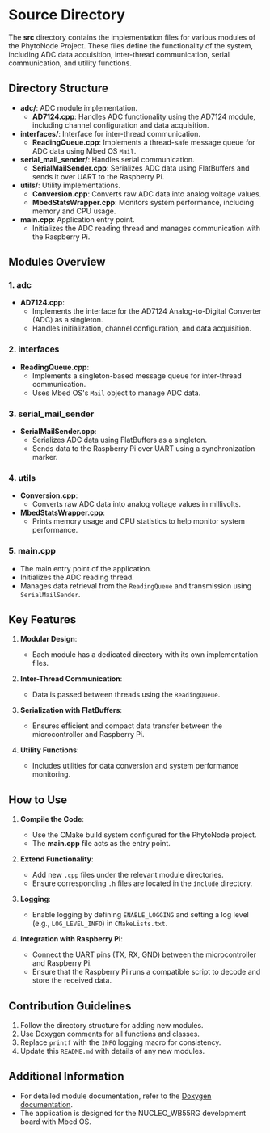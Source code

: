 # Source Directory

The <b>src</b> directory contains the implementation files for various modules of the PhytoNode Project. These files define the functionality of the system, including ADC data acquisition, inter-thread communication, serial communication, and utility functions.

## Directory Structure

- <b>adc/</b>: ADC module implementation.
  - <b>AD7124.cpp</b>: Handles ADC functionality using the AD7124 module, including channel configuration and data acquisition.
- <b>interfaces/</b>: Interface for inter-thread communication.
  - <b>ReadingQueue.cpp</b>: Implements a thread-safe message queue for ADC data using Mbed OS `Mail`.
- <b>serial_mail_sender/</b>: Handles serial communication.
  - <b>SerialMailSender.cpp</b>: Serializes ADC data using FlatBuffers and sends it over UART to the Raspberry Pi.
- <b>utils/</b>: Utility implementations.
  - <b>Conversion.cpp</b>: Converts raw ADC data into analog voltage values.
  - <b>MbedStatsWrapper.cpp</b>: Monitors system performance, including memory and CPU usage.
- <b>main.cpp</b>: Application entry point.
  - Initializes the ADC reading thread and manages communication with the Raspberry Pi.

## Modules Overview

### 1. adc
- <b>AD7124.cpp</b>:
  - Implements the interface for the AD7124 Analog-to-Digital Converter (ADC) as a singleton.
  - Handles initialization, channel configuration, and data acquisition.

### 2. interfaces
- <b>ReadingQueue.cpp</b>:
  - Implements a singleton-based message queue for inter-thread communication.
  - Uses Mbed OS's `Mail` object to manage ADC data.

### 3. serial_mail_sender
- <b>SerialMailSender.cpp</b>:
  - Serializes ADC data using FlatBuffers as a singleton.
  - Sends data to the Raspberry Pi over UART using a synchronization marker.

### 4. utils
- <b>Conversion.cpp</b>:
  - Converts raw ADC data into analog voltage values in millivolts.
- <b>MbedStatsWrapper.cpp</b>:
  - Prints memory usage and CPU statistics to help monitor system performance.

### 5. main.cpp
- The main entry point of the application.
- Initializes the ADC reading thread.
- Manages data retrieval from the `ReadingQueue` and transmission using `SerialMailSender`.

## Key Features

1. **Modular Design**:
   - Each module has a dedicated directory with its own implementation files.

2. **Inter-Thread Communication**:
   - Data is passed between threads using the `ReadingQueue`.

3. **Serialization with FlatBuffers**:
   - Ensures efficient and compact data transfer between the microcontroller and Raspberry Pi.

4. **Utility Functions**:
   - Includes utilities for data conversion and system performance monitoring.

## How to Use

1. **Compile the Code**:
   - Use the CMake build system configured for the PhytoNode project.
   - The <b>main.cpp</b> file acts as the entry point.

2. **Extend Functionality**:
   - Add new `.cpp` files under the relevant module directories.
   - Ensure corresponding `.h` files are located in the `include` directory.

3. **Logging**:
   - Enable logging by defining `ENABLE_LOGGING` and setting a log level (e.g., `LOG_LEVEL_INFO`) in `CMakeLists.txt`.

4. **Integration with Raspberry Pi**:
   - Connect the UART pins (TX, RX, GND) between the microcontroller and Raspberry Pi.
   - Ensure that the Raspberry Pi runs a compatible script to decode and store the received data.

## Contribution Guidelines

1. Follow the directory structure for adding new modules.
2. Use Doxygen comments for all functions and classes.
3. Replace `printf` with the `INFO` logging macro for consistency.
4. Update this `README.md` with details of any new modules.

## Additional Information

- For detailed module documentation, refer to the [Doxygen documentation](../docs/README.md).
- The application is designed for the NUCLEO_WB55RG development board with Mbed OS.